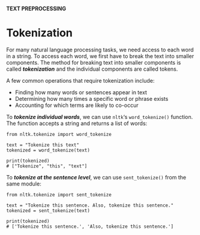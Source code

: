 #### TEXT PREPROCESSING
# Tokenization
For many natural language processing tasks, we need access to each word in a string. To access each word, we first have to break the text into smaller components. The method for breaking text into smaller components is called ***tokenization*** and the individual components are called tokens.

A few common operations that require tokenization include:
* Finding how many words or sentences appear in text
* Determining how many times a specific word or phrase exists
* Accounting for which terms are likely to co-occur

To ***tokenize individual words***, we can use `nltk`‘s `word_tokenize()` function. The function accepts a string and returns a list of words:
```
from nltk.tokenize import word_tokenize

text = "Tokenize this text"
tokenized = word_tokenize(text)

print(tokenized)
# ["Tokenize", "this", "text"]
```
To ***tokenize at the sentence level***, we can use `sent_tokenize()` from the same module:
```
from nltk.tokenize import sent_tokenize

text = "Tokenize this sentence. Also, tokenize this sentence."
tokenized = sent_tokenize(text)

print(tokenized)
# ['Tokenize this sentence.', 'Also, tokenize this sentence.']
```
